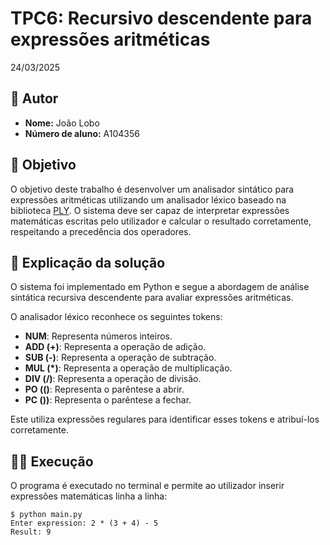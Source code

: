 # TPC6: Recursivo descendente para expressões aritméticas

24/03/2025

## 👤 Autor  

- **Nome:** João Lobo  
- **Número de aluno:** A104356

## 🎯 Objetivo

O objetivo deste trabalho é desenvolver um analisador sintático para expressões aritméticas utilizando um analisador léxico baseado na biblioteca [PLY](https://www.dabeaz.com/ply/ply.html). O sistema deve ser capaz de interpretar expressões matemáticas escritas pelo utilizador e calcular o resultado corretamente, respeitando a precedência dos operadores.

## 📝 Explicação da solução

O sistema foi implementado em Python e segue a abordagem de análise sintática recursiva descendente para avaliar expressões aritméticas.

O analisador léxico reconhece os seguintes tokens:

- **NUM**: Representa números inteiros.
- **ADD (+)**: Representa a operação de adição.
- **SUB (-)**: Representa a operação de subtração.
- **MUL (*)**: Representa a operação de multiplicação.
- **DIV (/)**: Representa a operação de divisão.
- **PO (()**: Representa o parêntese a abrir.
- **PC ())**: Representa o parêntese a fechar.

Este utiliza expressões regulares para identificar esses tokens e atribuí-los corretamente.

## 🏃‍♂️ Execução

O programa é executado no terminal e permite ao utilizador inserir expressões matemáticas linha a linha:

```
$ python main.py
Enter expression: 2 * (3 + 4) - 5
Result: 9
```